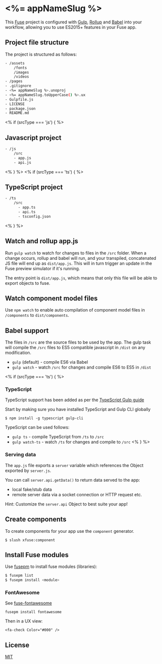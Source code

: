 # <%= appNameSlug %>
This [Fuse](https://www.fusetools.com/) project is configured with [Gulp](http://gulpjs.com/), [Rollup](http://rollupjs.org/) and [Babel](https://babeljs.io/) into your  workflow, allowing you to use ES2015+ features in your Fuse app.

## Project file structure
The project is structured as follows:

```bash
- /assets
    /fonts
    /images
    /videos
- /pages
- .gitignore
- <%= appNameSlug %>.unoproj
- <%= appNameSlug.toUpperCase() %>.ux
- Gulpfile.js
- LICENSE
- package.json
- README.md
```
<% if (srcType === 'js') { %>
## Javascript project
```bash
- /js
    /src
    - app.js
    - api.js
```
<% } %>
<% if (srcType === 'ts') { %>
## TypeScript project
```bash
- /ts
    /src
      - app.ts
      - api.ts
      - tsconfig.json
```
<% } %>
## Watch and rollup app.js
Run `gulp watch` to watch for changes to files in the `/src` folder.
When a change occurs, rollup and babel will run, and your transpiled, concatenated JS file will end up as `dist/app.js`. This will in turn trigger an update in the Fuse preview simulator if it's running.

The entry point is `dist/app.js`, which means that only this file will be able to export objects to fuse.

## Watch component model files
Use `npm watch` to enable auto compilation of component model files in `/components` to `dist/components`.

## Babel support
The files in `/src` are the source files to be used by the app. The gulp task will compile the `/src` files to ES5 compatible javascript in `/dist` on any modification.

- `gulp` (default) - compile ES6 via Babel
- `gulp watch` - watch `/src` for changes and compile ES6 to ES5 in `/dist`

<% if (srcType === 'ts') { %>
### TypeScript
TypeScript support has been added as per the [TypeScript Gulp guide](http://www.typescriptlang.org/docs/handbook/gulp.html)

Start by making sure you have installed TypeScript and Gulp CLI globally

`$ npm install -g typescript gulp-cli`

TypeScript can be used follows:
- `gulp ts` - compile TypeScript from `/ts` to `/src`
- `gulp watch-ts` - watch `/ts` for changes and compile to `/src`
<% } %>
### Serving data
The `app.js` file exports a `server` variable which references the Object exported by `server.js`.

You can call `server.api.getData()` to return data served to the app:
- local fake/stub data
- remote server data via a socket connection or HTTP request etc.

Hint: Customize the `server.api` Object to best suite your app!

## Create components
To create components for your app use the `component` generator.

`$ slush xfuse:component`

## Install Fuse modules
Use [fusepm](https://github.com/kristianmandrup/fusepm) to install fuse modules (libraries):

```bash
$ fusepm list
$ fusepm install <module>
```

### FontAwesome

See [fuse-fontawesome](https://github.com/danmademe/fuse-fontawesome)

`fusepm install fontawesome`

Then in a UX view:

```
<fa-check Color="#000" />
```

## License

[MIT](LICENSE)
